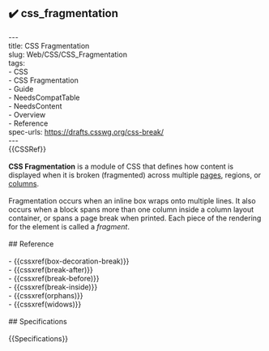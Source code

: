 ## ✔️ css_fragmentation 
 ---<br/>title: CSS Fragmentation<br/>slug: Web/CSS/CSS_Fragmentation<br/>tags:<br/>  - CSS<br/>  - CSS Fragmentation<br/>  - Guide<br/>  - NeedsCompatTable<br/>  - NeedsContent<br/>  - Overview<br/>  - Reference<br/>spec-urls: https://drafts.csswg.org/css-break/<br/>---<br/>{{CSSRef}}<br/><br/>**CSS Fragmentation** is a module of CSS that defines how content is displayed when it is broken (fragmented) across multiple [pages](/en-US/docs/Web/CSS/Paged_Media), regions, or [columns](/en-US/docs/Web/CSS/CSS_Columns).<br/><br/>Fragmentation occurs when an inline box wraps onto multiple lines. It also occurs when a block spans more than one column inside a column layout container, or spans a page break when printed. Each piece of the rendering for the element is called a _fragment_.<br/><br/>## Reference<br/><br/>- {{cssxref(box-decoration-break)}}<br/>- {{cssxref(break-after)}}<br/>- {{cssxref(break-before)}}<br/>- {{cssxref(break-inside)}}<br/>- {{cssxref(orphans)}}<br/>- {{cssxref(widows)}}<br/><br/>## Specifications<br/><br/>{{Specifications}}<br/>